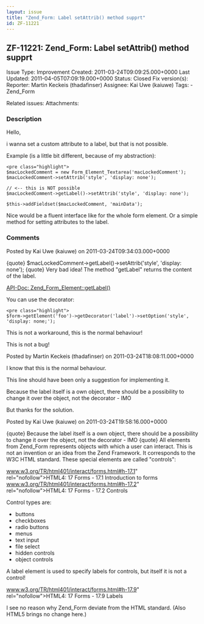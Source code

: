 ```yaml
---
layout: issue
title: "Zend_Form: Label setAttrib() method supprt"
id: ZF-11221
---
```


ZF-11221: Zend\_Form: Label setAttrib() method supprt
-----------------------------------------------------

 Issue Type: Improvement Created: 2011-03-24T09:09:25.000+0000 Last Updated: 2011-04-05T07:09:19.000+0000 Status: Closed Fix version(s): 
 Reporter:  Martin Keckeis (thadafinser)  Assignee:  Kai Uwe (kaiuwe)  Tags: - Zend\_Form
 
 Related issues: 
 Attachments: 
### Description

Hello,

i wanna set a custom attribute to a label, but that is not possible.

Example (is a little bit different, because of my abstraction):

 
    <pre class="highlight">
    $macLockedComment = new Form_Element_Textarea('macLockedComment');
    $macLockedComment->setAttrib('style', 'display: none');
    
    // <-- this is NOT possible
    $macLockedComment->getLabel()->setAttrib('style', 'display: none'); 
    
    $this->addFieldset($macLockedComment, 'mainData');


Nice would be a fluent interface like for the whole form element. Or a simple method for setting attributes to the label.

 

 

### Comments

Posted by Kai Uwe (kaiuwe) on 2011-03-24T09:34:03.000+0000

{quote} $macLockedComment->getLabel()->setAttrib('style', 'display: none'); {quote} Very bad idea! The method "getLabel" returns the content of the label.

[API-Doc: Zend\_Form\_Element::getLabel()](http://framework.zend.com/apidoc/core/Zend_Form/Element/Zend_Form_Element.html#getLabel)

You can use the decorator:

 
    <pre class="highlight">
    $form->getElement('foo')->getDecorator('label')->setOption('style', 'display: none;');


This is not a workaround, this is the normal behaviour!

This is not a bug!

 

 

Posted by Martin Keckeis (thadafinser) on 2011-03-24T18:08:11.000+0000

I know that this is the normal behaviour.

This line should have been only a suggestion for implementing it.

Because the label itself is a own object, there should be a possibility to change it over the object, not the decorator - IMO

But thanks for the solution.

 

 

Posted by Kai Uwe (kaiuwe) on 2011-03-24T19:58:16.000+0000

{quote} Because the label itself is a own object, there should be a possibility to change it over the object, not the decorator - IMO {quote} All elements from Zend\_Form represents objects with which a user can interact. This is not an invention or an idea from the Zend Framework. It corresponds to the W3C HTML standard. These special elements are called "controls":

<a href="">www.w3.org/TR/html401/interact/forms.html#h-17.1</a>" rel="nofollow">HTML4: 17 Forms - 17.1 Introduction to forms <a href="">www.w3.org/TR/html401/interact/forms.html#h-17.2</a>" rel="nofollow">HTML4: 17 Forms - 17.2 Controls

Control types are:

- buttons
- checkboxes
- radio buttons
- menus
- text input
- file select
- hidden controls
- object controls

A label element is used to specify labels for controls, but itself it is not a control!

<a href="">www.w3.org/TR/html401/interact/forms.html#h-17.9</a>" rel="nofollow">HTML4: 17 Forms - 17.9 Labels

I see no reason why Zend\_Form deviate from the HTML standard. (Also HTML5 brings no change here.)

 

 